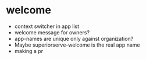 welcome
=======

* context switcher in app list
* welcome message for owners?
* app-names are unique only against organization?
* Maybe superiorserve-welcome is the real app name
* making a pr
